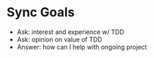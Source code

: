 # Sync Goals
- Ask: interest and experience w/ TDD
- Ask: opinion on value of TDD
- Answer: how can I help with ongoing project



